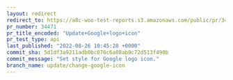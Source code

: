 ```yaml
---
layout: redirect
redirect_to: https://a8c-woo-test-reports.s3.amazonaws.com/public/pr/34471/api/index.html
pr_number: 34471
pr_title_encoded: "Update+Google+logo+icon"
pr_test_type: api
last_published: "2022-08-26 10:45:28 +0000"
commit_sha: 5d1df3a9211adb0bc076c6a08ab9c72d513f490b
commit_message: "Set style for Google logo icon."
branch_name: update/change-google-icon
---
```

